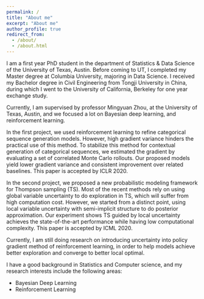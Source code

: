 ```yaml
---
permalink: /
title: "About me"
excerpt: "About me"
author_profile: true
redirect_from: 
  - /about/
  - /about.html
---
```


I am a first year PhD student in the department of Statistics & Data Science of the University of Texas, Austin. Before coming to UT, I completed my Master degree at Columbia University, majoring in Data Science. I received my Bachelor degree in Civil Engineering from Tongji University in China, during which I went to the University of California, Berkeley for one year exchange study. 

Currently, I am supervised by professor Mingyuan Zhou, at the University of Texas, Austin, and we focused a lot on Bayesian deep learning, and reinforcement learning. 

In the first project, we used reinforcement learning to refine categorical sequence generation models. However, high gradient variance hinders the practical use of this method. To stabilize this method for contextual generation of categorical sequences, we estimated the gradient by evaluating a set of correlated Monte Carlo rollouts. Our proposed models yield lower gradient variance and consistent improvement over related baselines. This paper is accepted by ICLR 2020.

In the second project, we proposed a new probabilistic modeling framework for Thompson sampling (TS). Most of the recent methods rely on using global variable uncertainty to do exploration in TS, which will suffer from high computation cost. However, we started from a distinct point, using local variable uncertainty with semi-implicit structure to do posterior approximation. Our experiment shows TS guided by local uncertainty achieves the state-of-the-art performance while having low computational complexity. This paper is accepted by ICML 2020.

Currently, I am still doing research on introducing uncertainty into policy gradient method of reinforcement learning, in order to help models achieve better exploration and converge to better local optimal.

I have a good background in Statistics and Computer science, and my research interests include the following areas:

- Bayesian Deep Learning
- Reinforcement Learning


